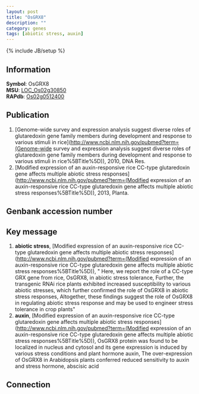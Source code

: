 ```yaml
---
layout: post
title: "OsGRX8"
description: ""
category: genes
tags: [abiotic stress, auxin]
---
```

{% include JB/setup %}

## Information
__Symbol__: OsGRX8  
__MSU__: [LOC_Os02g30850](http://rice.plantbiology.msu.edu/cgi-bin/ORF_infopage.cgi?orf=LOC_Os02g30850)  
__RAPdb__: [Os02g0512400](http://rapdb.dna.affrc.go.jp/viewer/gbrowse_details/irgsp1?name=Os02g0512400)  

## Publication
1. [Genome-wide survey and expression analysis suggest diverse roles of glutaredoxin gene family members during development and response to various stimuli in rice](http://www.ncbi.nlm.nih.gov/pubmed?term=(Genome-wide survey and expression analysis suggest diverse roles of glutaredoxin gene family members during development and response to various stimuli in rice%5BTitle%5D)), 2010, DNA Res.
2. [Modified expression of an auxin-responsive rice CC-type glutaredoxin gene affects multiple abiotic stress responses](http://www.ncbi.nlm.nih.gov/pubmed?term=(Modified expression of an auxin-responsive rice CC-type glutaredoxin gene affects multiple abiotic stress responses%5BTitle%5D)), 2013, Planta.

## Genbank accession number

## Key message
1. __abiotic stress__, [Modified expression of an auxin-responsive rice CC-type glutaredoxin gene affects multiple abiotic stress responses](http://www.ncbi.nlm.nih.gov/pubmed?term=(Modified expression of an auxin-responsive rice CC-type glutaredoxin gene affects multiple abiotic stress responses%5BTitle%5D)), " Here, we report the role of a CC-type GRX gene from rice, OsGRX8, in abiotic stress tolerance, Further, the transgenic RNAi rice plants exhibited increased susceptibility to various abiotic stresses, which further confirmed the role of OsGRX8 in abiotic stress responses, Altogether, these findings suggest the role of OsGRX8 in regulating abiotic stress response and may be used to engineer stress tolerance in crop plants"
2. __auxin__, [Modified expression of an auxin-responsive rice CC-type glutaredoxin gene affects multiple abiotic stress responses](http://www.ncbi.nlm.nih.gov/pubmed?term=(Modified expression of an auxin-responsive rice CC-type glutaredoxin gene affects multiple abiotic stress responses%5BTitle%5D)),  OsGRX8 protein was found to be localized in nucleus and cytosol and its gene expression is induced by various stress conditions and plant hormone auxin, The over-expression of OsGRX8 in Arabidopsis plants conferred reduced sensitivity to auxin and stress hormone, abscisic acid

## Connection


